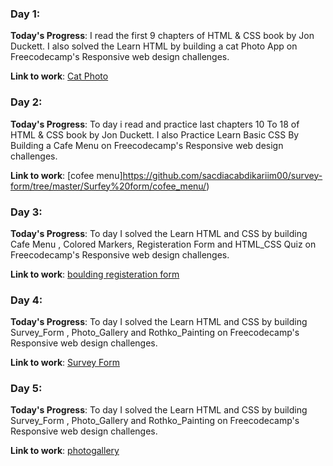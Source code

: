 


### Day 1:

**Today's Progress**: I read the first 9 chapters of HTML & CSS book by Jon Duckett. I also solved the Learn HTML by building a cat Photo App on Freecodecamp's Responsive web design challenges.

**Link to work**: [Cat Photo](https://github.com/sacdiacabdikariim00/survey-form/tree/master/Surfey%20form/cat_photo/)



### Day 2: 

**Today's Progress**: To day i read and practice last chapters 10 To 18 of HTML & CSS book by Jon Duckett. I also Practice Learn Basic CSS By Building a Cafe Menu  on Freecodecamp's Responsive web design challenges.

**Link to work**: [cofee menu]https://github.com/sacdiacabdikariim00/survey-form/tree/master/Surfey%20form/cofee_menu/)



### Day 3: 

**Today's Progress**: To day I solved the Learn HTML and CSS by building Cafe Menu , Colored Markers, Registeration Form and HTML_CSS Quiz on Freecodecamp's Responsive web design challenges.

**Link to work**: [boulding registeration form](https://github.com/sacdiacabdikariim00/survey-form/tree/master/Surfey%20form/boulding_registeration_form/)

### Day 4:

**Today's Progress**: To day I solved the Learn HTML and CSS by building Survey_Form , Photo_Gallery and  Rothko_Painting  on Freecodecamp's Responsive web design challenges.

**Link to work**: [Survey Form](https://github.com/sacdiacabdikariim00/survey-form/tree/master/Surfey%20form/surfey_form/)

### Day 5:

**Today's Progress**: To day I solved the Learn HTML and CSS by building Survey_Form , Photo_Gallery and  Rothko_Painting  on Freecodecamp's Responsive web design challenges.

**Link to work**: [photogallery ](https://github.com/sacdiacabdikariim00/survey-form/tree/master/Surfey%20form/photogallery/)


